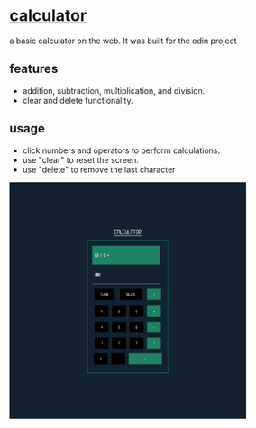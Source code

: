 # [calculator](https://kojokwakye.github.io/calculator/)

a basic calculator on the web. It was built for the odin project

## features
- addition, subtraction, multiplication, and division.
- clear and delete functionality.

## usage
- click numbers and operators to perform calculations.
- use "clear" to reset the screen.
- use "delete" to remove the last character

<p>
<img src='images/127.0.0.1_5500_.png' width= '420' height='420'>
</p>
